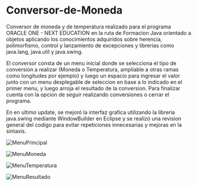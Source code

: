 # Conversor-de-Moneda
Conversor de moneda y de temperatura realizado para el programa ORACLE ONE - NEXT EDUCATION en la ruta de Formacion Java orientado a objetos aplicando los conocimientos adquiridos sobre herencia, polimorfismo, control y lanzamiento de excepciones y librerias como java.lang, java.util y java.swing.

El conversor consta de un menu inicial donde se selecciona el tipo de conversion a realizar (Moneda o Temperatura, ampliable a otras ramas como longitudes por ejemplo) y luego un espacio para ingresar el valor junto con un menu desplegable de seleccion en base a lo indicado en el primer menu, y luego arroja el resultado de la conversion. Para finalizar cuenta con la opcion de seguir realizando conversiones o cerrar el programa.

En en ultimo update, se mejoró la interfaz grafica utilizando la libreria java.swing mediante WindowBuilder en Eclipse y se realizó una revision general del codigo para evitar repeticiones innecesarias y mejoras en la sintaxis.


![MenuPrincipal](https://user-images.githubusercontent.com/111917955/217974327-5d310bc2-bd10-48ac-ac0d-1e6f14c17b41.png)

![MenuMoneda](https://user-images.githubusercontent.com/111917955/217974349-f13d30c9-d495-4897-bd74-3f660ee526b0.png)

![MenuTemperatura](https://user-images.githubusercontent.com/111917955/217974361-e255a815-c0d0-41bb-a6f0-69c752a1c574.png)

![MenuResultado](https://user-images.githubusercontent.com/111917955/217974368-050ebe4c-4b70-4109-9d40-26bc0144e643.png)
